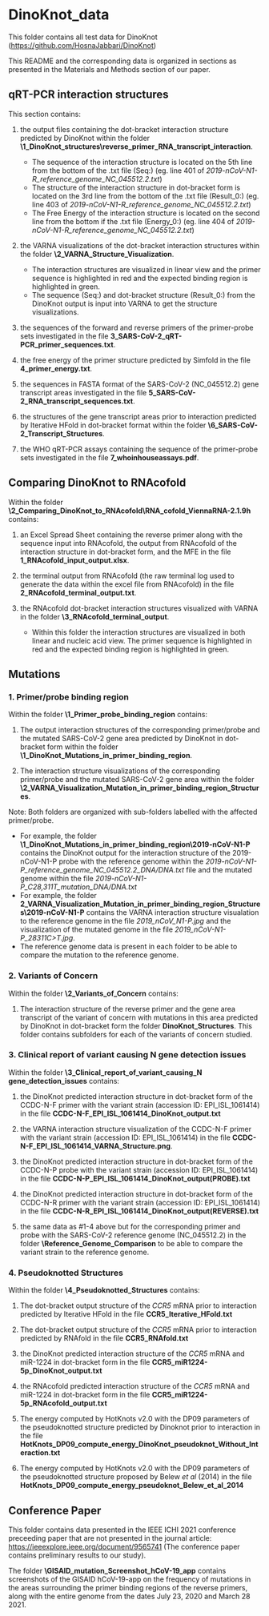 # DinoKnot_data
This folder contains all test data for DinoKnot (https://github.com/HosnaJabbari/DinoKnot)


This README and the corresponding data is organized in sections as presented in the Materials and Methods section of our paper.


## qRT-PCR interaction structures

This section contains:

1. the output files containing the dot-bracket interaction structure predicted by DinoKnot within the folder **\1_DinoKnot_structures\reverse_primer_RNA_transcript_interaction**.
    - The sequence of the interaction structure is located on the 5th line from the bottom of the .txt file (Seq:) (eg. line 401 of *2019-nCoV-N1-R_reference_genome_NC_045512.2.txt*) 
    - The structure of the interaction structure in dot-bracket form is located on the 3rd line from the bottom of the .txt file (Result_0:) (eg. line 403 of *2019-nCoV-N1-R_reference_genome_NC_045512.2.txt*)
    - The Free Energy of the interaction structure is located on the second line from the bottom if the .txt file (Energy_0:) (eg. line 404 of *2019-nCoV-N1-R_reference_genome_NC_045512.2.txt*)

2. the VARNA visualizations of the dot-bracket interaction structures within the folder **\2_VARNA_Structure_Visualization**.
    - The interaction structures are visualized in linear view and the primer sequence is highlighted in red and the expected binding region is highlighted in green.  
    - The sequence (Seq:) and dot-bracket structure (Result_0:) from the DinoKnot output is input into VARNA to get the structure visualizations. 

3. the sequences of the forward and reverse primers of the primer-probe sets investigated in the file **3_SARS-CoV-2_qRT-PCR_primer_sequences.txt**.

4. the free energy of the primer structure predicted by Simfold in the file **4_primer_energy.txt**.

5. the sequences in FASTA format of the SARS-CoV-2 (NC_045512.2) gene transcript areas investigated in the file **5_SARS-CoV-2_RNA_transcript_sequences.txt**.

6. the structures of the gene transcript areas prior to interaction predicted by Iterative HFold in dot-bracket format within the folder **\6_SARS-CoV-2_Transcript_Structures**.

7. the WHO qRT-PCR assays containing the sequence of the primer-probe sets investigated in the file **7_whoinhouseassays.pdf**.

## Comparing DinoKnot to RNAcofold

Within the folder **\2_Comparing_DinoKnot_to_RNAcofold\RNA_cofold_ViennaRNA-2.1.9h** contains:

1. an Excel Spread Sheet containing the reverse primer along with the sequence input into RNAcofold, the output from RNAcofold of the interaction structure in dot-bracket form, and the MFE in the file **1_RNAcofold_input_output.xlsx**. 

2. the terminal output from RNAcofold (the raw terminal log used to generate the data within the excel file from RNAcofold) in the file **2_RNAcofold_terminal_output.txt**.

3. the RNAcofold dot-bracket interaction structures visualized with VARNA in the folder **\3_RNAcofold_terminal_output**.
    - Within this folder the interaction structures are visualized in both linear and nucleic acid view. The primer sequence is highlighted in red and the expected binding region is highlighted in green.  

## Mutations

### 1. Primer/probe binding region

Within the folder **\1_Primer_probe_binding_region** contains: 

1. The output interaction structures of the corresponding primer/probe and the mutated SARS-CoV-2 gene area predicted by DinoKnot in dot-bracket form within the folder **\1_DinoKnot_Mutations_in_primer_binding_region**. 

2. The interaction structure visualizations of the corresponding primer/probe and the mutated SARS-CoV-2 gene area within the folder  **\2_VARNA_Visualization_Mutation_in_primer_binding_region_Structures**. 


Note: Both folders are organized with sub-folders labelled with the affected primer/probe. 
- For example, the folder **\1_DinoKnot_Mutations_in_primer_binding_region\2019-nCoV-N1-P** contains the DinoKnot output for the interaction structure of the 2019-nCoV-N1-P probe with the reference genome within the *2019-nCoV-N1-P_reference_genome_NC_045512.2_DNA/DNA.txt* file and the mutated genome within the file *2019-nCoV-N1-P_C28,311T_mutation_DNA/DNA.txt*
- For example, the folder **2_VARNA_Visualization_Mutation_in_primer_binding_region_Structures\2019-nCoV-N1-P** contains the VARNA interaction structure visualation to the reference genome in the file *2019_nCoV_N1-P.jpg* and the visualization of the mutated genome in the file *2019_nCoV-N1-P_28311C>T.jpg*. 
- The reference genome data is present in each folder to be able to compare the mutation to the reference genome. 


### 2. Variants of Concern

Within the folder **\2_Variants_of_Concern** contains: 

1. The interaction structure of the reverse primer and the gene area transcript of the variant of concern with mutations in this area predicted by DinoKnot in dot-bracket form the folder **DinoKnot_Structures**. This folder contains subfolders for each of the variants of concern studied. 

### 3. Clinical report of variant causing N gene detection issues

Within the folder **\3_Clinical_report_of_variant_causing_N gene_detection_issues** contains: 

1. the DinoKnot predicted interaction structure in dot-bracket form of the CCDC-N-F primer with the variant strain (accession ID: EPI_ISL_1061414) in the file **CCDC-N-F_EPI_ISL_1061414_DinoKnot_output.txt**

2. the VARNA interaction structure visualization of the CCDC-N-F primer with the variant strain (accession ID: EPI_ISL_1061414) in the file **CCDC-N-F_EPI_ISL_1061414_VARNA_Structure.png**.

3.  the DinoKnot predicted interaction structure in dot-bracket form of the CCDC-N-P probe with the variant strain (accession ID: EPI_ISL_1061414) in the file **CCDC-N-P_EPI_ISL_1061414_DinoKnot_output(PROBE).txt**

4.  the DinoKnot predicted interaction structure in dot-bracket form of the CCDC-N-R primer with the variant strain (accession ID: EPI_ISL_1061414) in the file **CCDC-N-R_EPI_ISL_1061414_DinoKnot_output(REVERSE).txt**

5. the same data as #1-4 above but for the corresponding primer and probe with the SARS-CoV-2 reference genome (NC_045512.2) in the folder **\Reference_Genome_Comparison** to be able to compare the variant strain to the reference genome.




### 4. Pseudoknotted Structures


Within the folder **\4_Pseudoknotted_Structures** contains: 


1. The dot-bracket output structure of the *CCR5* mRNA prior to interaction predicted by Iterative HFold in the file **CCR5_Iterative_HFold.txt**

2. The dot-bracket output structure of the *CCR5* mRNA prior to interaction predicted by RNAfold in the file **CCR5_RNAfold.txt**

3.  the DinoKnot predicted interaction structure of the *CCR5* mRNA and miR-1224 in dot-bracket form in the file **CCR5_miR1224-5p_DinoKnot_output.txt**

4.  the RNAcofold predicted interaction structure of the *CCR5* mRNA and miR-1224 in dot-bracket form in the file **CCR5_miR1224-5p_RNAcofold_output.txt**

5. The energy computed by HotKnots v2.0 with the DP09 parameters of the pseudoknotted structure predicted by Dinoknot prior to interaction in the file **HotKnots_DP09_compute_energy_DinoKnot_pseudoknot_Without_Interaction.txt**

6. The energy computed by HotKnots v2.0 with the DP09 parameters of the pseudoknotted structure proposed by Belew *et al* (2014)  in the file **HotKnots_DP09_compute_energy_pseudoknot_Belew_et_al_2014**



## Conference Paper

This folder contains data presented in the IEEE ICHI 2021 conference preceeding paper that are not presented in the journal article: https://ieeexplore.ieee.org/document/9565741 
(The conference paper contains preliminary results to our study).


The folder **\GISAID_mutation_Screenshot_hCoV-19_app** contains screenshots of the GISAID hCoV-19-app on the frequency of mutations in the areas surrounding the primer binding regions of the reverse primers, along with the entire genome from the dates July 23, 2020 and March 28 2021. 
